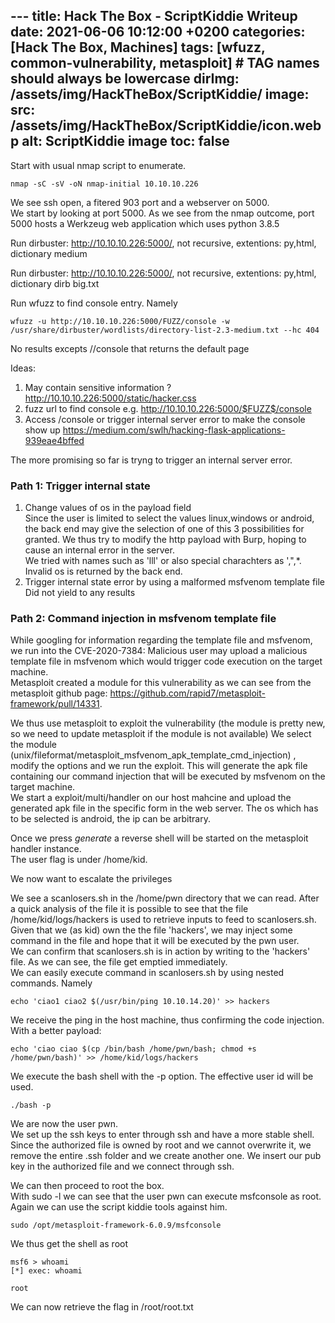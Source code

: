 --- title: Hack The Box - ScriptKiddie Writeup
date: 2021-06-06 10:12:00 +0200
categories: [Hack The Box, Machines]
tags: [wfuzz, common-vulnerability, metasploit]     # TAG names should always be lowercase
dirImg: /assets/img/HackTheBox/ScriptKiddie/
image:
  src: /assets/img/HackTheBox/ScriptKiddie/icon.webp
  alt: ScriptKiddie image
toc: false
---





Start with usual nmap script to enumerate.  
```
nmap -sC -sV -oN nmap-initial 10.10.10.226
```

We see ssh open, a fitered 903 port and a webserver on 5000.  
We start by looking at port 5000. As we see from the nmap outcome, port 5000 hosts a Werkzeug web application which uses python 3.8.5

Run dirbuster: http://10.10.10.226:5000/, not recursive, extentions: py,html, dictionary medium

Run dirbuster: http://10.10.10.226:5000/, not recursive, extentions: py,html, dictionary dirb big.txt

Run wfuzz to find console entry. Namely
```
wfuzz -u http://10.10.10.226:5000/FUZZ/console -w /usr/share/dirbuster/wordlists/directory-list-2.3-medium.txt --hc 404
```
No results excepts //console that returns the default page

Ideas:
1. May contain sensitive information ?
http://10.10.10.226:5000/static/hacker.css
2. fuzz url to find console 
e.g. http://10.10.10.226:5000/$FUZZ$/console
3.  Access /console or trigger internal server error to make the console show up
https://medium.com/swlh/hacking-flask-applications-939eae4bffed

The more promising so far is tryng to trigger an internal server error.

### Path 1: Trigger internal state 

1. Change values of os in the payload field  
Since the user is limited to select the values linux,windows or android,  the back end may give the selection of one of this 3 possibilities for granted. We thus try to modify the http payload with Burp, hoping to cause an internal error in the server.  
We tried with names such as 'lll' or also special charachters as \',\",\*. Invalid os is returned by the back end.  
2. Trigger internal state error by using a malformed msfvenom template file  
Did not yield to any results

### Path 2: Command injection in msfvenom template file
While googling for information regarding the template file and msfvenom, we run into the CVE-2020-7384: Malicious user may upload a malicious template file in msfvenom which would trigger code execution on the target machine.  
Metasploit created a module for this vulnerability as we can see from the metasploit github page: https://github.com/rapid7/metasploit-framework/pull/14331.  

We thus use metasploit to exploit the vulnerability (the module is pretty new, so we need to update metasploit if the module is not available)
We select the module (unix/fileformat/metasploit_msfvenom_apk_template_cmd_injection) , modify the options and we run the exploit. This will generate the apk file containing our command injection that will be executed by msfvenom on the target machine.  
We start a exploit/multi/handler on our host mahcine and upload the generated apk file in the specific form in the web server. The os which has to be selected is android, the ip can be arbitrary.

Once we press *generate* a reverse shell will be started on the metasploit handler instance.  
The user flag is under /home/kid.  

We now want to escalate the privileges  

We see a scanlosers.sh in the /home/pwn directory that we can read. After a quick analysis of the file it is possible to see that the file /home/kid/logs/hackers is used to retrieve inputs to feed to scanlosers.sh.  
Given that we (as kid) own the the file 'hackers', we may inject some command in the file and hope that it will be executed by the pwn user.  
We can confirm that scanlosers.sh is in action by writing to the 'hackers' file. As we can see, the file get emptied immediately.  
We can easily execute command in scanlosers.sh by using nested commands. Namely
```
echo 'ciao1 ciao2 $(/usr/bin/ping 10.10.14.20)' >> hackers
```
We receive the ping in the host machine, thus confirming the code injection.  
With a better payload:
```
echo 'ciao ciao $(cp /bin/bash /home/pwn/bash; chmod +s /home/pwn/bash)' >> /home/kid/logs/hackers
```

We execute the bash shell with the -p option. The effective user id will be used.
```
./bash -p
```

We are now the user pwn.  
We set up the ssh keys to enter through ssh and have a more stable shell. Since the authorized file is owned by root and we cannot overwrite it, we remove the entire .ssh folder and we create another one. We insert our pub key in the authorized file and we connect through ssh.  

We can then proceed to root the box.  
With  sudo -l we can see that the user pwn can execute msfconsole as root. Again we can use the script kiddie tools against him.  
```
sudo /opt/metasploit-framework-6.0.9/msfconsole
```

We thus get the shell as root
```
msf6 > whoami
[*] exec: whoami

root
```

We can now retrieve the flag in /root/root.txt
